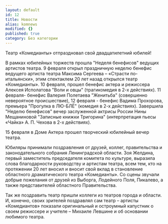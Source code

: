 ```yaml
---
layout: default
id: 12
title: Новости
alias: komnews
modified: {}
published: true
category: Без категории
---
```


Театр «Комедианты» отпраздновал свой двадцатилетний юбилей!

В рамках юбилейных торжеств прошла "Неделя бенефисов" ведущих артистов театра. 9 февраля открыл праздничную неделю бенефис ведущего артиста театра Максима Сергеева – «Страсти по-итальянски», этим спектаклем 20 лет назад открылся театр «Комедианты». 10 февраля, прошел бенефис актера и режиссера Алексея Исполатова "Воли и овцы" (трагикомедия в 2-х действиях). 11 февраля- бенефис Валерия Полетаева "Женитьба" (совершенно невероятное происшествие), 12 февраля - бенефис Вадима Прохорова, премьера "Прогулка в ЛЮ-БЛЁ" (комедия в 2-х действиях). Завершила "Неделю бенефисов" вечер заслуженной актрисы России Нины Мещаниновой "Записные книжки Тригорина" (интерпретация пьесы «Чайка» А. П. Чехова в 2-х действиях).

15 февраля в Доме Актера прошел творческий юбилейный вечер театра.

Юбиляры принимали поздравления от друзей, коллег, правительства и законодательного собрания Ленинградской области. Зоя Желдина, первый заместитель председателя комитета по культуре, выразила слова благодарности руководству и артистам театра, всем тем, кто на протяжении 20 лет вносил и вносит свой вклад в становление областного драматического театра «Комедианты». Со сцены звучали добрые пожелания от друзей из Выборга, Лодейного Поля, Пикалево, а также представителей областного Правительства.

Так же поздравить театр пришли коллеги из театров города и области. И, конечно, своих зрителей поздравлял сам театр – артисты «Комедиантов» показали оригинальный и остроумный капустник о своем режиссере и учителе – Михаиле Левшине и об основании любимого театра.